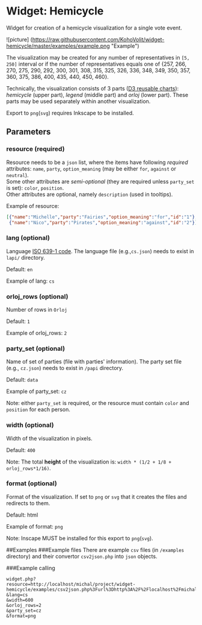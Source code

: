 # Widget: Hemicycle
Widget for creation of a hemicycle visualization for a single vote event.

![picture] (https://raw.githubusercontent.com/KohoVolit/widget-hemicycle/master/examples/example.png "Example")

The visualization may be created for any number of representatives in `[5, 250]` interval or if the number of representatives equals one of {257, 266, 270, 275, 290, 292, 300, 301, 308, 315, 325, 326, 336, 348, 349, 350, 357, 360, 375, 386, 400, 435, 440, 450, 460}.

Technically, the visualization consists of 3 parts ([D3 reusable charts](http://bost.ocks.org/mike/chart/)): *hemicycle* (upper part), *legend* (middle part) and *orloj* (lower part). These parts may be used separately within another visualization.

Export to `png`(`svg`) requires Inkscape to be installed.

## Parameters
### resource (required)
Resource needs to be a `json` list, where the items have following *required* attributes: `name`, `party`, `option_meaning` (may be either `for`, `against` or `neutral`).  
Some other attributes are *semi-optional* (they are required unless `party_set` is set): `color`, `position`.  
Other attributes are optional, namely `description` (used in tooltips).

Example of resource:
```json
[{"name":"Michelle","party":"Fairies","option_meaning":"for","id":"1"},
 {"name":"Nico","party":"Pirates","option_meaning":"against","id":"2"}]
```

### lang (optional)
Language [ISO 639-1 code](http://en.wikipedia.org/wiki/List_of_ISO_639-1_codes). The language file (e.g.,`cs.json`) needs to exist in `lapi/` directory.

Default: `en`

Example of lang: `cs`

### orloj_rows (optional)
Number of rows in `Orloj`

Default: `1`

Example of orloj_rows: `2`

### party_set (optional)
Name of set of parties (file with parties' information). The party set file (e.g., `cz.json`) needs to exist in `/papi` directory.

Default: `data`

Example of party_set: `cz`

Note: either `party_set` is required, or the resource must contain `color` and `position` for each person.

### width (optional)
Width of the visualization in pixels.

Default: `400`

Note: The total **height** of the visualization is: `width * (1/2 + 1/8 + orloj_rows*1/16)`.

### format (optional)
Format of the visualization. If set to `png` or `svg` that it creates the files and redirects to them.

Default: html

Example of format: `png`

Note: Inscape MUST be installed for this export to `png`(`svg`).

##Examples
###Example files
There are example `csv` files (in `/examples` directory) and their convertor `csv2json.php` into `json` objects.

###Example calling
```url
widget.php?  
resource=http://localhost/michal/project/widget-hemicycle/examples/csv2json.php%3Furl%3Dhttp%3A%2F%2Flocalhost%2Fmichal%2Fdev%2Fhemicycle%2Foptims%2Fsingle_vote_event2.csv  
&lang=cs  
&width=600  
&orloj_rows=2  
&party_set=cz
&format=png
```


